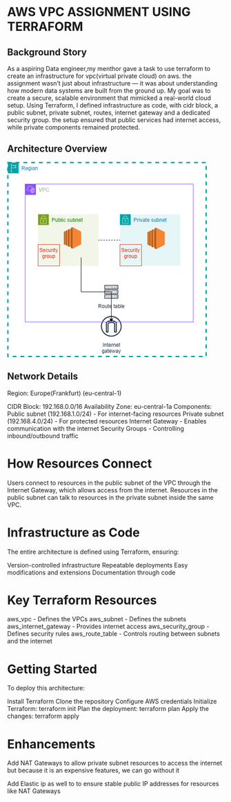 # AWS VPC ASSIGNMENT USING TERRAFORM



## Background Story
As a aspiring Data engineer,my menthor gave a task to use terraform to create an infrastructure for  vpc(virtual private cloud) on aws. the assignment wasn’t just about infrastructure — it was about understanding how modern data systems are built from the ground up. My goal was to create a secure, scalable environment that mimicked a real-world cloud setup. Using Terraform, I defined infrastructure as code, with cidr block, a public subnet, private subnet, routes, internet gateway and a dedicated security group. the setup ensured that public services had internet access, while private components remained protected.


## Architecture Overview
![Image Alt](https://github.com/Chizobaeze/Terraform_Vpc_assignment/blob/28c8ab23b39266a861532320105864a751035af7/vpc_assignment.drawio%20(2).png)

## Network Details
Region: Europe(Frankfurt) (eu-central-1)

CIDR Block: 192.168.0.0/16
Availability Zone: eu-central-1a
Components:
Public subnet (192.168.1.0/24) - For internet-facing resources
Private subnet (192.168.4.0/24) - For protected resources
Internet Gateway - Enables communication with the internet
Security Groups - Controlling inbound/outbound traffic

# How Resources Connect
Users connect to resources in the public subnet of the VPC through the Internet Gateway, which allows access from the internet.
Resources in the public subnet can talk to resources in the private subnet inside the same VPC.

# Infrastructure as Code
The entire architecture is defined using Terraform, ensuring:

Version-controlled infrastructure
Repeatable deployments
Easy modifications and extensions
Documentation through code


# Key Terraform Resources
aws_vpc - Defines the VPCs
aws_subnet - Defines the subnets
aws_internet_gateway - Provides internet access
aws_security_group - Defines security rules
aws_route_table - Controls routing between subnets and the internet


# Getting Started
To deploy this architecture:

Install Terraform
Clone the repository
Configure AWS credentials
Initialize Terraform: terraform init
Plan the deployment: terraform plan
Apply the changes: terraform apply

# Enhancements
Add NAT Gateways to allow private subnet resources to access the internet but because it is an expensive features, we can go without it

Add Elastic ip as well to to ensure stable public IP addresses for resources like NAT Gateways

